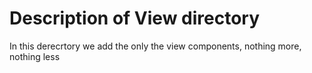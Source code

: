 # Description of View directory

In this derecrtory we add the only the view components, nothing more, nothing less